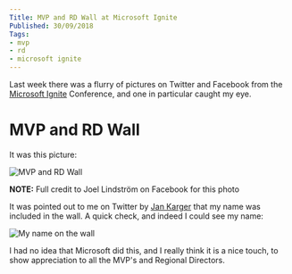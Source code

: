 ```yaml
---
Title: MVP and RD Wall at Microsoft Ignite
Published: 30/09/2018
Tags:
- mvp
- rd
- microsoft ignite
---
```


Last week there was a flurry of pictures on Twitter and Facebook from the [Microsoft Ignite](https://www.microsoft.com/en-us/ignite) Conference, and one in particular caught my eye.

# MVP and RD Wall

It was this picture:

![MVP and RD Wall](https://gep13wpstorage.blob.core.windows.net/gep13/2018/09/30/mvp_rd_wall.jpg)

**NOTE:** Full credit to Joel Lindström on Facebook for this photo

It was pointed out to me on Twitter by [Jan Karger](https://twitter.com/punker76/status/1044343384503209988) that my name was included in the wall.  A quick check, and indeed I could see my name:

![My name on the wall](https://gep13wpstorage.blob.core.windows.net/gep13/2018/09/30/gep13_mvp_rd_wall.png)

I had no idea that Microsoft did this, and I really think it is a nice touch, to show appreciation to all the MVP's and Regional Directors.
